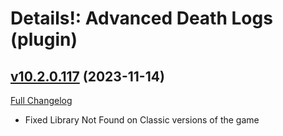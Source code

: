 # Details!: Advanced Death Logs (plugin)

## [v10.2.0.117](https://github.com/Tercioo/AdvancedDeathLogs/tree/v10.2.0.117) (2023-11-14)
[Full Changelog](https://github.com/Tercioo/AdvancedDeathLogs/compare/v10.2.0.116...v10.2.0.117) 

- Fixed Library Not Found on Classic versions of the game  
